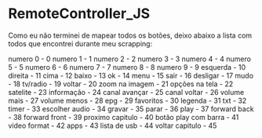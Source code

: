 # RemoteController_JS

Como eu não terminei de mapear todos os botões, deixo abaixo a lista com todos que encontrei durante meu scrapping:

numero 0 - 0
numero 1 - 1
numero 2 - 2 
numero 3 - 3
numero 4 - 4
numero 5 - 5
numero 6 - 6
numero 7 - 7
numero 8 - 8
numero 9 - 9
esquerda - 10
direita - 11
cima - 12
baixo - 13
ok - 14
menu - 15
sair - 16
desligar - 17
mudo - 18
tv/radio - 19
voltar - 20
zoom na imagem - 21
opções na tela - 22
satelite - 23
informação - 24
canal avançar - 25
canal voltar - 26
volume mais - 27
volume menos - 28
epg - 29
favoritos - 30
legenda - 31
txt - 32
timer - 33
escolher audio - 34
gravar - 35
parar - 36
play - 37
forward back - 38
forward front - 39
proximo capitulo - 40
botão play com barra - 41
video format - 42
apps - 43
lista de usb - 44
voltar capitulo - 45

